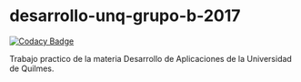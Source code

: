 # desarrollo-unq-grupo-b-2017

[![Codacy Badge](https://api.codacy.com/project/badge/Grade/221bac52146b45078d2e31460fe99484)](https://www.codacy.com/app/fermartinotti/desarrollo-unq-grupo-b-2017?utm_source=github.com&utm_medium=referral&utm_content=fermartinotti/desarrollo-unq-grupo-b-2017&utm_campaign=badger)

Trabajo practico de la materia Desarrollo de Aplicaciones de la Universidad de Quilmes.
